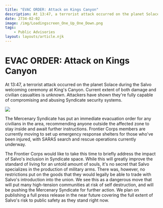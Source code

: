 ```yaml
---
title: "EVAC ORDER: Attack on Kings Canyon"
description: At 13:47, a terrorist attack occurred on the planet Solace during the Salvo welcoming ceremony at King's Canyon.
date: 2734-02-02
image: /img/Loadingscreen_One_Up_One_Down.png
tags:
    - Public Advisories
layout: layouts/article.njk
---
```

# EVAC ORDER: Attack on Kings Canyon

At 13:47, a terrorist attack occurred on the planet Solace during the Salvo welcoming ceremony at King's Canyon. Current extent of both damage and civilian casualties is unknown. Attackers have shown they're fully capable of compromising and abusing Syndicate security systems.

![](/img/Loadingscreen_One_Up_One_Down.png)

The Mercenary Syndicate has put an immediate evacuation order for any civilians in the area, recommending anyone outside the affected zone to stay inside and await further instructions. Frontier Corps members are currently moving to set up emergency response shelters for those who've been injured, with SARAS search and rescue operations currently underway.

The Frontier Corps would like to take this time to briefly address the impact of Salvo's inclusion in Syndicate space. While this will greatly improve the standard of living for an untold amount of souls, it's no secret that Salvo specializes in the production of military arms. There was, however, no restrictions put on the goods that they would legally be able to trade with Salvo's introduction into the union. We see this as a dangerous move that will put many high-tension communities at risk of self destruction, and will be pushing the Mercenary Syndicate for further action. We plan on publishing a full press release in the near future covering the full extent of Salvo's risk to public safety as they stand right now.